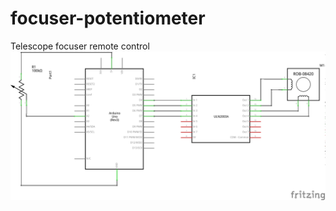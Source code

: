# focuser-potentiometer
Telescope focuser remote control
![scheme](https://github.com/kgbplus/focuser-potentiometer/blob/master/focuser-potentiometr_schem.png)
